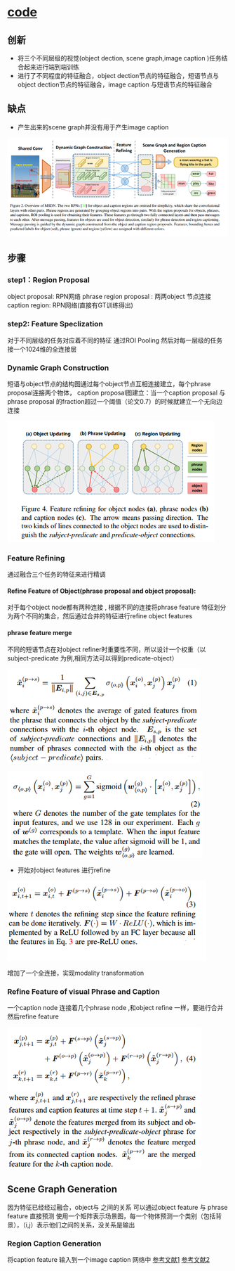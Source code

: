 # [code](https://github.com/yikang-li/MSDN)
## 创新
* 将三个不同层级的视觉(object dection, scene graph,image caption )任务结合起来进行端到端训练
* 进行了不同程度的特征融合，object dection节点的特征融合，短语节点与object dection节点的特征融合，image caption 与短语节点的特征融合
## 缺点
* 产生出来的scene graph并没有用于产生image caption

![结构图](./images/SceneGraphGenerationfromobjectPhrasesandRegionCaptions/jiegoutu.PNG)
## 步骤
### step1：Region Proposal
object proposal: RPN网络
phrase region proposal : 两两object 节点连接
caption region: RPN网络(直接有GT训练得出)

### step2: Feature Speclization



对于不同层级的任务对应着不同的特征
通过ROI Pooling 然后对每一层级的任务接一个1024维的全连接层
### Dynamic Graph Construction
短语与object节点的结构图通过每个object节点互相连接建立，每个phrase proposal连接两个物体，<subject-predicate-object>
caption proposal图建立：当一个caption proposal 与 phrase proposal 的fraction超过一个阈值（论文0.7）的时候就建立一个无向边连接

![动态结构图](./images/SceneGraphGenerationfromobjectPhrasesandRegionCaptions/DynamicGraph.PNG)
### Feature Refining
通过融合三个任务的特征来进行精调
#### Refine Feature of Object(phrase proposal and object proposal):
对于每个object node都有两种连接 <subject predicate>,<predicate-object>
根据不同的连接将phrase feature 特征划分为两个不同的集合，然后通过合并的特征进行refine object features
#### phrase feature merge
不同的短语节点在对object refiner时重要性不同，所以设计一个权重（以 subject-predicate 为例,相同方法可以得到predicate-object）

![权重](./images/SceneGraphGenerationfromobjectPhrasesandRegionCaptions/phrase_merge_weight.PNG)

![门函数](./images/SceneGraphGenerationfromobjectPhrasesandRegionCaptions/gate_function.PNG)

* 开始对object features 进行refine

![object_refine](./images/SceneGraphGenerationfromobjectPhrasesandRegionCaptions/object_refine.PNG)

增加了一个全连接，实现modality transformation
### Refine Feature of visual Phrase and Caption
一个caption node 连接着几个phrase node ,和object refine 一样，要进行合并然后refine feature

![phraseAndCaption_refine](./images/SceneGraphGenerationfromobjectPhrasesandRegionCaptions/phraseAndCaption_refine.PNG)
## Scene Graph Generation
因为特征已经经过融合，object与 之间的关系 可以通过object feature 与 phrase feature 直接预测
使用一个矩阵表示场景图，每一个物体预测一个类别（包括背景），（i,j）表示他们之间的关系，没关系是输出<irrelavant>
### Region Caption Generation
将caption feature 输入到一个image caption 网络中
[参考文献1](./images/SceneGraphGenerationfromobjectPhrasesandRegionCaptions/deep_visual-semantic_ailgnments_for_generating_image_descriptions.pdf)
[参考文献2](./images/SceneGraphGenerationfromobjectPhrasesandRegionCaptions/fully_convolution_location_network.pdf)







